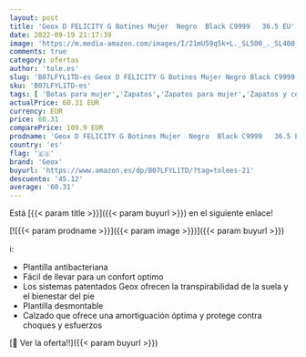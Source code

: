 ```yaml
---
layout: post
title: 'Geox D FELICITY G Botines Mujer  Negro  Black C9999   36.5 EU'
date: 2022-09-19 21:17:39
image: 'https://m.media-amazon.com/images/I/21mU59q5k+L._SL500_._SL400_.jpg'
comments: true
category: ofertas
author: 'tole.es'
slug: 'B07LFYL1TD-es Geox D FELICITY G Botines Mujer Negro Black C9999 36.5 EU'
sku: 'B07LFYL1TD-es'
tags: [ 'Botas para mujer','Zapatos','Zapatos para mujer','Zapatos y complementos','botines','geox','🇪🇸', ]
actualPrice: 60.31 EUR
currency: EUR
price: 60.31
comparePrice: 109.9 EUR
prodname: 'Geox D FELICITY G Botines Mujer  Negro  Black C9999   36.5 EU'
country: 'es'
flag: '🇪🇸'
brand: 'Geox'
buyurl: 'https://www.amazon.es/dp/B07LFYL1TD/?tag=tolees-21'
descuento: '45.12'
average: '60.31'
---
```


Está [{{< param title >}}]({{< param buyurl >}}) en el siguiente enlace!

[![{{< param prodname >}}]({{< param image >}})]({{< param buyurl >}})

ℹ️:

- Plantilla antibacteriana
- Fácil de llevar para un confort optimo
- Los sistemas patentados Geox ofrecen la transpirabilidad de la suela y el bienestar del pie
- Plantilla desmontable
- Calzado que ofrece una amortiguación óptima y protege contra choques y esfuerzos

[🛒 Ver la oferta!!]({{< param buyurl >}})
